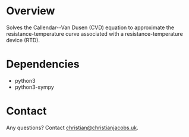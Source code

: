 # Overview

Solves the Callendar--Van Dusen (CVD) equation to approximate the resistance-temperature curve associated with a resistance-temperature device (RTD).

# Dependencies

* python3
* python3-sympy

# Contact

Any questions? Contact christian@christianjacobs.uk.
